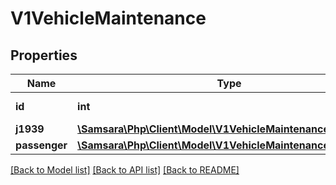 # V1VehicleMaintenance

## Properties
Name | Type | Description | Notes
------------ | ------------- | ------------- | -------------
**id** | **int** | ID of the vehicle. | 
**j1939** | [**\Samsara\Php\Client\Model\V1VehicleMaintenanceJ1939**](V1VehicleMaintenanceJ1939.md) |  | [optional] 
**passenger** | [**\Samsara\Php\Client\Model\V1VehicleMaintenancePassenger**](V1VehicleMaintenancePassenger.md) |  | [optional] 

[[Back to Model list]](../README.md#documentation-for-models) [[Back to API list]](../README.md#documentation-for-api-endpoints) [[Back to README]](../README.md)


